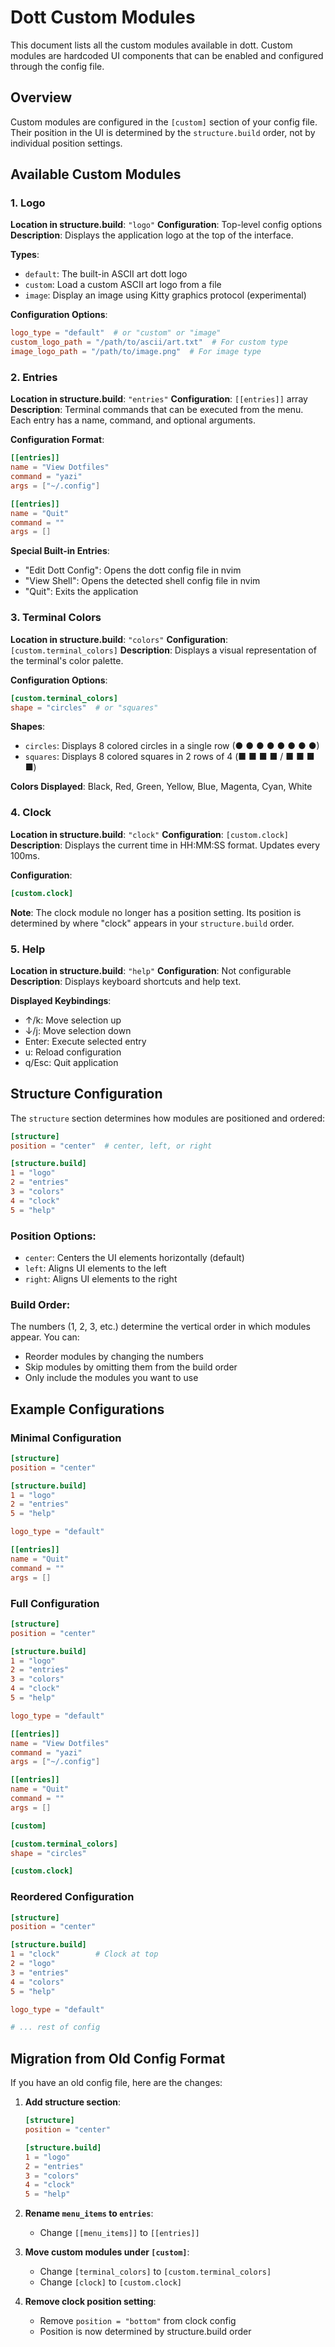 # Dott Custom Modules

This document lists all the custom modules available in dott. Custom modules are hardcoded UI components that can be enabled and configured through the config file.

## Overview

Custom modules are configured in the `[custom]` section of your config file. Their position in the UI is determined by the `structure.build` order, not by individual position settings.

## Available Custom Modules

### 1. Logo
**Location in structure.build**: `"logo"`
**Configuration**: Top-level config options
**Description**: Displays the application logo at the top of the interface.

**Types**:
- `default`: The built-in ASCII art dott logo
- `custom`: Load a custom ASCII art logo from a file
- `image`: Display an image using Kitty graphics protocol (experimental)

**Configuration Options**:
```toml
logo_type = "default"  # or "custom" or "image"
custom_logo_path = "/path/to/ascii/art.txt"  # For custom type
image_logo_path = "/path/to/image.png"  # For image type
```

### 2. Entries
**Location in structure.build**: `"entries"`
**Configuration**: `[[entries]]` array
**Description**: Terminal commands that can be executed from the menu. Each entry has a name, command, and optional arguments.

**Configuration Format**:
```toml
[[entries]]
name = "View Dotfiles"
command = "yazi"
args = ["~/.config"]

[[entries]]
name = "Quit"
command = ""
args = []
```

**Special Built-in Entries**:
- "Edit Dott Config": Opens the dott config file in nvim
- "View Shell": Opens the detected shell config file in nvim
- "Quit": Exits the application

### 3. Terminal Colors
**Location in structure.build**: `"colors"`
**Configuration**: `[custom.terminal_colors]`
**Description**: Displays a visual representation of the terminal's color palette.

**Configuration Options**:
```toml
[custom.terminal_colors]
shape = "circles"  # or "squares"
```

**Shapes**:
- `circles`: Displays 8 colored circles in a single row (● ● ● ● ● ● ● ●)
- `squares`: Displays 8 colored squares in 2 rows of 4 (■ ■ ■ ■ / ■ ■ ■ ■)

**Colors Displayed**:
Black, Red, Green, Yellow, Blue, Magenta, Cyan, White

### 4. Clock
**Location in structure.build**: `"clock"`
**Configuration**: `[custom.clock]`
**Description**: Displays the current time in HH:MM:SS format. Updates every 100ms.

**Configuration**:
```toml
[custom.clock]
```

**Note**: The clock module no longer has a position setting. Its position is determined by where "clock" appears in your `structure.build` order.

### 5. Help
**Location in structure.build**: `"help"`
**Configuration**: Not configurable
**Description**: Displays keyboard shortcuts and help text.

**Displayed Keybindings**:
- ↑/k: Move selection up
- ↓/j: Move selection down
- Enter: Execute selected entry
- u: Reload configuration
- q/Esc: Quit application

## Structure Configuration

The `structure` section determines how modules are positioned and ordered:

```toml
[structure]
position = "center"  # center, left, or right

[structure.build]
1 = "logo"
2 = "entries"
3 = "colors"
4 = "clock"
5 = "help"
```

### Position Options:
- `center`: Centers the UI elements horizontally (default)
- `left`: Aligns UI elements to the left
- `right`: Aligns UI elements to the right

### Build Order:
The numbers (1, 2, 3, etc.) determine the vertical order in which modules appear. You can:
- Reorder modules by changing the numbers
- Skip modules by omitting them from the build order
- Only include the modules you want to use

## Example Configurations

### Minimal Configuration
```toml
[structure]
position = "center"

[structure.build]
1 = "logo"
2 = "entries"
5 = "help"

logo_type = "default"

[[entries]]
name = "Quit"
command = ""
args = []
```

### Full Configuration
```toml
[structure]
position = "center"

[structure.build]
1 = "logo"
2 = "entries"
3 = "colors"
4 = "clock"
5 = "help"

logo_type = "default"

[[entries]]
name = "View Dotfiles"
command = "yazi"
args = ["~/.config"]

[[entries]]
name = "Quit"
command = ""
args = []

[custom]

[custom.terminal_colors]
shape = "circles"

[custom.clock]
```

### Reordered Configuration
```toml
[structure]
position = "center"

[structure.build]
1 = "clock"        # Clock at top
2 = "logo"
3 = "entries"
4 = "colors"
5 = "help"

logo_type = "default"

# ... rest of config
```

## Migration from Old Config Format

If you have an old config file, here are the changes:

1. **Add structure section**:
   ```toml
   [structure]
   position = "center"
   
   [structure.build]
   1 = "logo"
   2 = "entries"
   3 = "colors"
   4 = "clock"
   5 = "help"
   ```

2. **Rename `menu_items` to `entries`**:
   - Change `[[menu_items]]` to `[[entries]]`

3. **Move custom modules under `[custom]`**:
   - Change `[terminal_colors]` to `[custom.terminal_colors]`
   - Change `[clock]` to `[custom.clock]`

4. **Remove clock position setting**:
   - Remove `position = "bottom"` from clock config
   - Position is now determined by structure.build order
